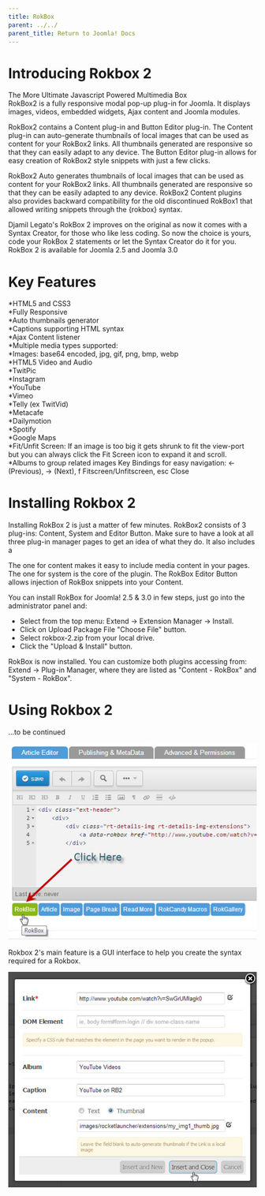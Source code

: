 ```yaml
---
title: RokBox
parent: ../../
parent_title: Return to Joomla! Docs
---
```


Introducing Rokbox 2  
====================

The More Ultimate Javascript Powered Multimedia Box   
RokBox2 is a fully responsive modal pop-up plug-in for Joomla. It displays images, videos, embedded widgets, Ajax content and Joomla modules.

RokBox2 contains a Content plug-in and Button Editor plug-in. The Content plug-in can auto-generate thumbnails of local images that can be used as content for your RokBox2 links. All thumbnails generated are responsive so that they can easily adapt to any device. The Button Editor plug-in allows for easy creation of RokBox2 style snippets with just a few clicks.

RokBox2 Auto generates thumbnails of local images that can be used as content for your RokBox2 links. All thumbnails generated are responsive so that they can be easily adapted to any device. RokBox2 Content plugins also provides backward compatibility for the old discontinued RokBox1 that allowed writing snippets through the {rokbox} syntax.
 
Djamil Legato's RokBox 2 improves on the original as now it comes with a Syntax Creator, for those who like less coding. So now the choice is yours, code your RokBox 2 statements or let the Syntax Creator do it for you. RokBox 2 is available for Joomla 2.5 and Joomla 3.0

Key Features
============

*HTML5 and CSS3  
*Fully Responsive  
*Auto thumbnails generator  
*Captions supporting HTML syntax  
*Ajax Content listener  
*Multiple media types supported:  
*Images: base64 encoded, jpg, gif, png, bmp, webp  
*HTML5 Video and Audio  
*TwitPic  
*Instagram  
*YouTube  
*Vimeo  
*Telly (ex TwitVid)  
*Metacafe  
*Dailymotion  
*Spotify  
*Google Maps  
*Fit/Unfit Screen: If an image is too big it gets shrunk to fit the view-port but you can always click the Fit Screen icon to expand it and scroll.  
*Albums to group related images
Key Bindings for easy navigation: ← (Previous), → (Next), f Fitscreen/Unfitscreen, esc Close

Installing Rokbox 2
===================

Installing RokBox 2 is just a matter of few minutes. RokBox2 consists of 3 plug-ins: Content, System and Editor Button. Make sure to have a look at all three plug-in manager pages to get an idea of what they do. It also includes a 
 
The one for content makes it easy to include media content in your pages. The one for system is the core of the plugin. The RokBox Editor Button allows injection of RokBox snippets into your Content.

You can install RokBox for Joomla! 2.5 & 3.0 in few steps, just go into the administrator panel and:  
 * Select from the top menu: Extend -> Extension Manager -> Install.  
 * Click on Upload Package File "Choose File" button.  
 * Select rokbox-2.zip from your local drive.  
* Click the "Upload & Install" button.
 
RokBox is now installed. You can customize both plugins accessing from: Extend -> Plug-in Manager, where they are listed as "Content - RokBox" and "System - RokBox".

# Using Rokbox 2

...to be continued



![RokBox2 editor button](assets/rokbox-editor-button.jpg)

Rokbox 2's main feature is a GUI interface to help you create the syntax required for a Rokbox.  

![RokBox2 Syntax Creator Screen](assets/rokbox2-syntax-creator.jpg)

